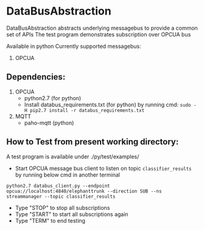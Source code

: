# DataBusAbstraction
DataBusAbstraction abstracts underlying messagebus to provide a common set of APIs
The test program demonstrates subscription over OPCUA bus

Available in python
Currently supported messagebus:
1. OPCUA

## Dependencies:
1. OPCUA
   * python2.7 (for python)
   * Install databus_requirements.txt (for python) by running cmd: `sudo -H pip2.7 install -r databus_requirements.txt`
2. MQTT
   * paho-mqtt (python)

## How to Test from present working directory:
A test program is available under ./py/test/examples/
  * Start OPCUA message bus client to listen on topic `classifier_results` by running below cmd in another terminal
  ```
  python2.7 databus_client.py --endpoint opcua://localhost:4840/elephanttrunk --direction SUB --ns streammanager --topic classifier_results
  ```
  * Type "STOP" to stop all subscriptions
  * Type "START" to start all subscriptions again
  * Type "TERM" to end testing
